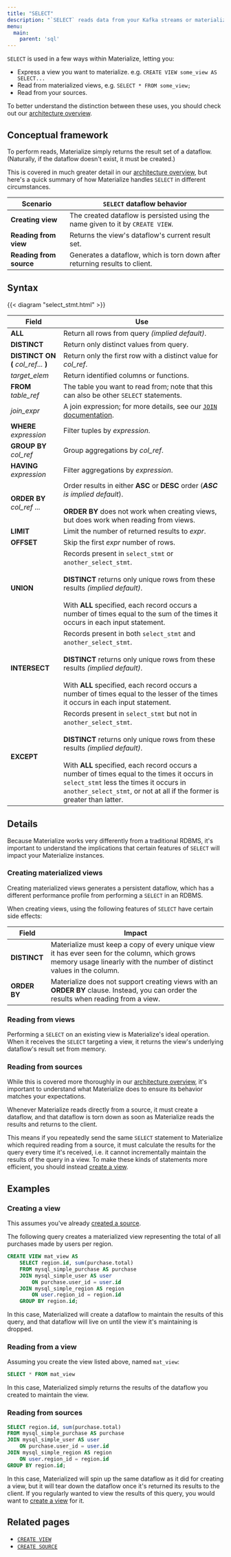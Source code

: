 ```yaml
---
title: "SELECT"
description: "`SELECT` reads data from your Kafka streams or materialized views."
menu:
  main:
    parent: 'sql'
---
```


`SELECT` is used in a few ways within Materialize, letting you:

- Express a view you want to materialize. e.g. `CREATE VIEW some_view AS SELECT...`
- Read from materialized views, e.g. `SELECT * FROM some_view;`
- Read from your sources.

To better understand the distinction between these uses, you should check out our [architecture overview](../../overview/architecture).

## Conceptual framework

To perform reads, Materialize simply returns the result set of a dataflow.
(Naturally, if the dataflow doesn't exist, it must be created.)

This is covered in much greater detail in our [architecture
overview](../../overview/architecture), but here's a quick summary of how
Materialize handles `SELECT` in different circumstances.

Scenario | `SELECT` dataflow behavior
---------|------------------
**Creating view** | The created dataflow is persisted using the name given to it by `CREATE VIEW`.
**Reading from view** | Returns the view's dataflow's current result set.
**Reading from source** | Generates a dataflow, which is torn down after returning results to client.

## Syntax

{{< diagram "select_stmt.html" >}}

Field | Use
------|-----
**ALL** | Return all rows from query _(implied default)_.
**DISTINCT** | Return only distinct values from query.
**DISTINCT ON (** _col&lowbar;ref..._ **)**  | Return only the first row with a distinct value for _col&lowbar;ref_.
_target&lowbar;elem_ | Return identified columns or functions.
**FROM** _table&lowbar;ref_ | The table you want to read from; note that this can also be other `SELECT` statements.
_join&lowbar;expr_ | A join expression; for more details, see our [`JOIN` documentation](../join).
**WHERE** _expression_ | Filter tuples by _expression_.
**GROUP BY** _col&lowbar;ref_ | Group aggregations by _col&lowbar;ref_.
**HAVING** _expression_ | Filter aggregations by _expression_.
**ORDER BY** _col&lowbar;ref_ ... | Order results in either **ASC** or **DESC** order (_**ASC** is implied default_).<br/><br>**ORDER BY** does not work when creating views, but does work when reading from views.
**LIMIT** | Limit the number of returned results to _expr_.
**OFFSET** | Skip the first _expr_ number of rows.
**UNION** | Records present in `select_stmt` or `another_select_stmt`.<br/><br/>**DISTINCT** returns only unique rows from these results _(implied default)_.<br/><br/>With **ALL** specified, each record occurs a number of times equal to the sum of the times it occurs in each input statement.
**INTERSECT** | Records present in both `select_stmt` and `another_select_stmt`.<br/><br/>**DISTINCT** returns only unique rows from these results _(implied default)_.<br/><br/>With **ALL** specified, each record occurs a number of times equal to the lesser of the times it occurs in each input statement.
**EXCEPT** | Records present in `select_stmt` but not in `another_select_stmt`.<br/><br/>**DISTINCT** returns only unique rows from these results _(implied default)_.<br/><br/>With **ALL** specified, each record occurs a number of times equal to the times it occurs in `select_stmt` less the times it occurs in `another_select_stmt`, or not at all if the former is greater than latter.

## Details

Because Materialize works very differently from a traditional RDBMS, it's important to understand the implications that certain features of `SELECT` will impact your Materialize instances.

### Creating materialized views

Creating materialized views generates a persistent dataflow, which has a different performance profile from performing a `SELECT` in an RDBMS.

When creating views, using the following features of `SELECT` have certain side effects:

Field | Impact
------|-------
**DISTINCT** | Materialize must keep a copy of every unique view it has ever seen for the column, which grows memory usage linearly with the number of distinct values in the column.
**ORDER BY** | Materialize does not support creating views with an **ORDER BY** clause. Instead, you can order the results when reading from a view.

### Reading from views

Performing a `SELECT` on an existing view is Materialize's ideal operation. When it receives the `SELECT` targeting a view, it returns the view's underlying dataflow's result set from memory.

### Reading from sources

While this is covered more thoroughly in our [architecture overview](../../overview/architecture), it's important to understand what Materialize does to ensure its behavior matches your expectations.

Whenever Materialize reads directly from a source, it must create a dataflow, and that dataflow is torn down as soon as Materialize reads the results and returns to the client.

This means if you repeatedly send the same `SELECT` statement to Materialize which required reading from a source, it must calculate the results for the query every time it's received, i.e. it cannot incrementally maintain the results of the query in a view. To make these kinds of statements more efficient, you should instead [create a view](../create-view).

## Examples

### Creating a view

This assumes you've already [created a source](../create-source).

The following query creates a materialized view representing the total of all purchases made by users per region.

``` sql
CREATE VIEW mat_view AS
    SELECT region.id, sum(purchase.total)
    FROM mysql_simple_purchase AS purchase
    JOIN mysql_simple_user AS user
        ON purchase.user_id = user.id
    JOIN mysql_simple_region AS region
        ON user.region_id = region.id
    GROUP BY region.id;
```

In this case, Materialized will create a dataflow to maintain the results of this query, and that dataflow will live on until the view it's maintaining is dropped.

### Reading from a view

Assuming you create the view listed above, named `mat_view`:

```sql
SELECT * FROM mat_view
```

In this case, Materialized simply returns the results of the dataflow you created to maintain the view.

### Reading from sources

```sql
SELECT region.id, sum(purchase.total)
FROM mysql_simple_purchase AS purchase
JOIN mysql_simple_user AS user
    ON purchase.user_id = user.id
JOIN mysql_simple_region AS region
    ON user.region_id = region.id
GROUP BY region.id;
```

In this case, Materialized will spin up the same dataflow as it did for creating a view, but it will tear down the dataflow once it's returned its results to the client. If you regularly wanted to view the results of this query, you would want to [create a view](../create-view) for it.

## Related pages

- [`CREATE VIEW`](../create-view)
- [`CREATE SOURCE`](../create-source)
